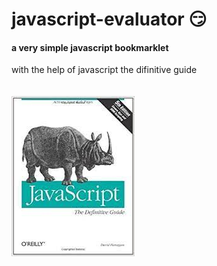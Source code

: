 # javascript-evaluator 😏     
#### a very simple javascript bookmarklet

with the help of javascript the difinitive guide<br/><br/><br/>
![difinitive guide](download.jpg)
